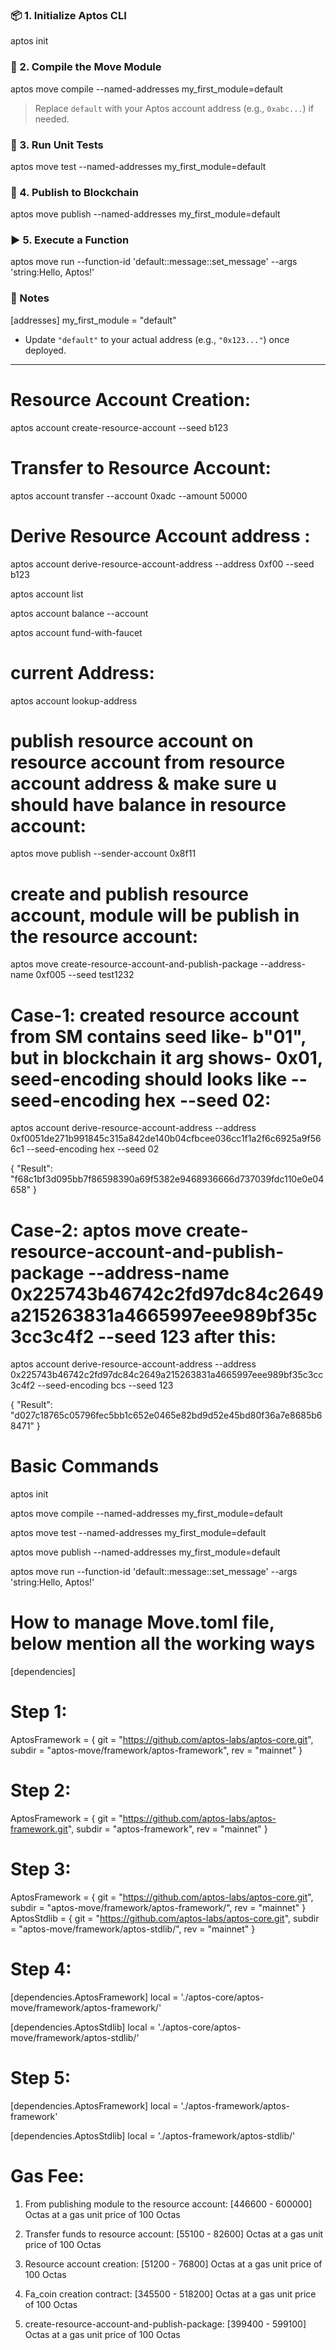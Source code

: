### 📦 1. Initialize Aptos CLI
aptos init


### 🔧 2. Compile the Move Module
aptos move compile --named-addresses my_first_module=default

> Replace `default` with your Aptos account address (e.g., `0xabc...`) if needed.

### 🧪 3. Run Unit Tests
aptos move test --named-addresses my_first_module=default


### 🚀 4. Publish to Blockchain
aptos move publish --named-addresses my_first_module=default

### ▶️ 5. Execute a Function
aptos move run --function-id 'default::message::set_message' --args 'string:Hello, Aptos!'

### 📌 Notes
[addresses]
my_first_module = "default"

* Update `"default"` to your actual address (e.g., `"0x123..."`) once deployed.

---

<!-- module: module FACoin::fa_coin {
 toml file: [package]
name = "fa_coin"
[addresses]
FACoin = "0x123"
-->

# Resource Account Creation:
aptos account create-resource-account --seed b123

# Transfer to Resource Account:
aptos account transfer --account 0xadc --amount 50000

# Derive Resource Account address :
aptos account derive-resource-account-address --address 0xf00 --seed b123  

aptos account list 

aptos account balance --account 

aptos account fund-with-faucet

# current Address:
aptos account lookup-address

# publish resource account on resource account from resource account address & make sure u should have balance in resource account:
aptos move publish --sender-account 0x8f11

# create and publish resource account, module will be publish in the resource account:
aptos move create-resource-account-and-publish-package --address-name 0xf005 --seed test1232

# Case-1: created resource account from SM contains seed like- b"01", but in blockchain it arg shows- 0x01, seed-encoding should looks like --seed-encoding hex --seed 02:
aptos account derive-resource-account-address --address 0xf0051de271b991845c315a842de140b04cfbcee036cc1f1a2f6c6925a9f566c1 --seed-encoding hex --seed 02

{
  "Result": "f68c1bf3d095bb7f86598390a69f5382e9468936666d737039fdc110e0e04658"
}

# Case-2: aptos move create-resource-account-and-publish-package --address-name 0x225743b46742c2fd97dc84c2649a215263831a4665997eee989bf35c3cc3c4f2 --seed 123 after this: 
aptos account derive-resource-account-address --address 0x225743b46742c2fd97dc84c2649a215263831a4665997eee989bf35c3cc3c4f2 --seed-encoding bcs --seed 123

{
  "Result": "d027c18765c05796fec5bb1c652e0465e82bd9d52e45bd80f36a7e8685b68471"
}


# Basic Commands

aptos init

aptos move compile --named-addresses my_first_module=default

aptos move test --named-addresses my_first_module=default

aptos move publish --named-addresses my_first_module=default

aptos move run --function-id 'default::message::set_message' --args 'string:Hello, Aptos!'



# How to manage Move.toml file, below mention all the working ways
[dependencies]

# Step 1:
AptosFramework = { git = "https://github.com/aptos-labs/aptos-core.git", subdir = "aptos-move/framework/aptos-framework", rev = "mainnet" }

# Step 2:
AptosFramework = { git = "https://github.com/aptos-labs/aptos-framework.git", subdir = "aptos-framework", rev = "mainnet" }

# Step 3:
AptosFramework = { git = "https://github.com/aptos-labs/aptos-core.git", subdir = "aptos-move/framework/aptos-framework/",  rev = "mainnet" }
AptosStdlib = { git = "https://github.com/aptos-labs/aptos-core.git", subdir = "aptos-move/framework/aptos-stdlib/",  rev = "mainnet" }

# Step 4:
[dependencies.AptosFramework]
local = './aptos-core/aptos-move/framework/aptos-framework/'

[dependencies.AptosStdlib]
local = './aptos-core/aptos-move/framework/aptos-stdlib/'

# Step 5:
[dependencies.AptosFramework]
local = './aptos-framework/aptos-framework'

[dependencies.AptosStdlib]
local = './aptos-framework/aptos-stdlib/'


# Gas Fee:

1. From publishing module to the resource account: [446600 - 600000] Octas at a gas unit price of 100 Octas

2. Transfer funds to resource account: [55100 - 82600] Octas at a gas unit price of 100 Octas

3. Resource account creation: [51200 - 76800] Octas at a gas unit price of 100 Octas

4. Fa_coin creation contract: [345500 - 518200] Octas at a gas unit price of 100 Octas

5. create-resource-account-and-publish-package: [399400 - 599100] Octas at a gas unit price of 100 Octas